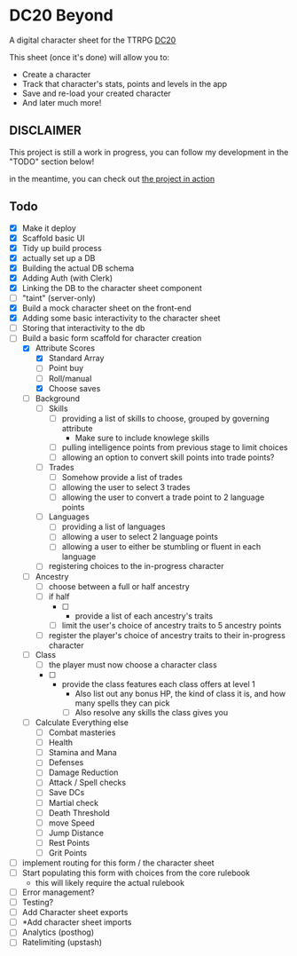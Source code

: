 # DC20 Beyond

A digital character sheet for the TTRPG [DC20](https://thedungeoncoach.com/pages/dc20)

This sheet (once it's done) will allow you to:

- Create a character
- Track that character's stats, points and levels in the app
- Save and re-load your created character
- And later much more!

## DISCLAIMER

This project is still a work in progress, you can follow my development in the "TODO" section below!

in the meantime, you can check out [the project in action](https://dc20-beyond.vercel.app)

## Todo

- [x] Make it deploy
- [x] Scaffold basic UI
- [x] Tidy up build process
- [x] actually set up a DB
- [x] Building the actual DB schema
- [x] Adding Auth (with Clerk)
- [x] Linking the DB to the character sheet component
- [ ] "taint" (server-only)
- [x] Build a mock character sheet on the front-end
- [x] Adding some basic interactivity to the character sheet
- [ ] Storing that interactivity to the db
- [ ] Build a basic form scaffold for character creation
  - [x] Attribute Scores
    - [x] Standard Array
    - [ ] Point buy
    - [ ] Roll/manual
    - [x] Choose saves
  - [ ] Background
    - [ ] Skills
      - [ ] providing a list of skills to choose, grouped by governing attribute
        - Make sure to include knowlege skills
      - [ ] pulling intelligence points from previous stage to limit choices
      - [ ] allowing an option to convert skill points into trade points?
    - [ ] Trades
      - [ ] Somehow provide a list of trades
      - [ ] allowing the user to select 3 trades
      - [ ] allowing the user to convert a trade point to 2 language points
    - [ ] Languages
      - [ ] providing a list of languages
      - [ ] allowing a user to select 2 language points
      - [ ] allowing a user to either be stumbling or fluent in each language
    - [ ] registering choices to the in-progress character
  - [ ] Ancestry
    - [ ] choose between a full or half ancestry
    - [ ] if half
      - [ ] - provide a list of each ancestry's traits
      - [ ] limit the user's choice of ancestry traits to 5 ancestry points
    - [ ] register the player's choice of ancestry traits to their in-progress character
  - [ ] Class
    - [ ] the player must now choose a character class
    - [ ] - provide the class features each class offers at level 1
        - Also list out any bonus HP, the kind of class it is, and how many spells they can pick
        - [ ] Also resolve any skills the class gives you
  - [ ] Calculate Everything else
    - [ ] Combat masteries
    - [ ] Health
    - [ ] Stamina and Mana
    - [ ] Defenses
    - [ ] Damage Reduction
    - [ ] Attack / Spell checks
    - [ ] Save DCs
    - [ ] Martial check
    - [ ] Death Threshold
    - [ ] move Speed
    - [ ] Jump Distance
    - [ ] Rest Points
    - [ ] Grit Points
- [ ] implement routing for this form / the character sheet
- [ ] Start populating this form with choices from the core rulebook
  - this will likely require the actual rulebook
- [ ] Error management?
- [ ] Testing?
- [ ] Add Character sheet exports
- [ ] \*Add character sheet imports
- [ ] Analytics (posthog)
- [ ] Ratelimiting (upstash)

